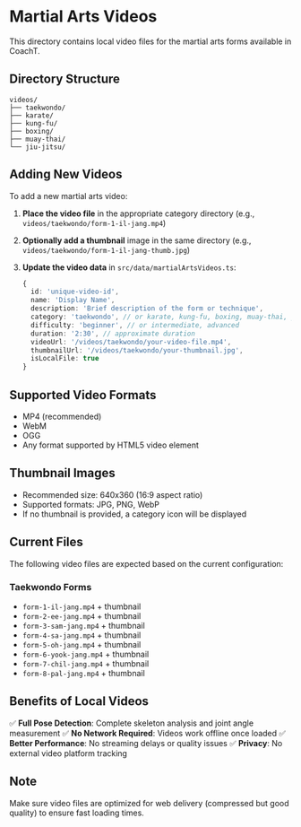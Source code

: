 # Martial Arts Videos

This directory contains local video files for the martial arts forms available in CoachT.

## Directory Structure

```
videos/
├── taekwondo/
├── karate/
├── kung-fu/
├── boxing/
├── muay-thai/
└── jiu-jitsu/
```

## Adding New Videos

To add a new martial arts video:

1. **Place the video file** in the appropriate category directory (e.g., `videos/taekwondo/form-1-il-jang.mp4`)

2. **Optionally add a thumbnail** image in the same directory (e.g., `videos/taekwondo/form-1-il-jang-thumb.jpg`)

3. **Update the video data** in `src/data/martialArtsVideos.ts`:
   ```typescript
   {
     id: 'unique-video-id',
     name: 'Display Name',
     description: 'Brief description of the form or technique',
     category: 'taekwondo', // or karate, kung-fu, boxing, muay-thai, jiu-jitsu
     difficulty: 'beginner', // or intermediate, advanced
     duration: '2:30', // approximate duration
     videoUrl: '/videos/taekwondo/your-video-file.mp4',
     thumbnailUrl: '/videos/taekwondo/your-thumbnail.jpg',
     isLocalFile: true
   }
   ```

## Supported Video Formats

- MP4 (recommended)
- WebM
- OGG
- Any format supported by HTML5 video element

## Thumbnail Images

- Recommended size: 640x360 (16:9 aspect ratio)
- Supported formats: JPG, PNG, WebP
- If no thumbnail is provided, a category icon will be displayed

## Current Files

The following video files are expected based on the current configuration:

### Taekwondo Forms
- `form-1-il-jang.mp4` + thumbnail
- `form-2-ee-jang.mp4` + thumbnail
- `form-3-sam-jang.mp4` + thumbnail
- `form-4-sa-jang.mp4` + thumbnail
- `form-5-oh-jang.mp4` + thumbnail
- `form-6-yook-jang.mp4` + thumbnail
- `form-7-chil-jang.mp4` + thumbnail
- `form-8-pal-jang.mp4` + thumbnail

## Benefits of Local Videos

✅ **Full Pose Detection**: Complete skeleton analysis and joint angle measurement
✅ **No Network Required**: Videos work offline once loaded
✅ **Better Performance**: No streaming delays or quality issues
✅ **Privacy**: No external video platform tracking

## Note

Make sure video files are optimized for web delivery (compressed but good quality) to ensure fast loading times. 